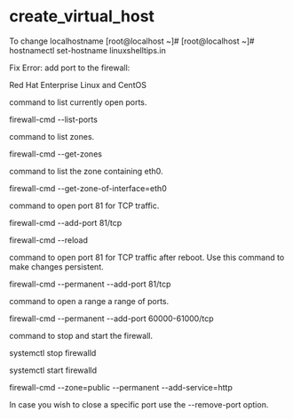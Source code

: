 # create_virtual_host

To change localhostname
  [root@localhost ~]# [root@localhost ~]#
   hostnamectl set-hostname linuxshelltips.in
   
   Fix Error: add port to the firewall:

Red Hat Enterprise Linux and CentOS

command to list currently open ports.

firewall-cmd --list-ports

command to list zones.

firewall-cmd --get-zones

command to list the zone containing eth0.

firewall-cmd --get-zone-of-interface=eth0

command to open port 81 for TCP traffic.

firewall-cmd --add-port 81/tcp

firewall-cmd --reload

command to open port 81 for TCP traffic after reboot. Use this command to make changes persistent.

firewall-cmd --permanent --add-port 81/tcp

command to open a range a range of ports.

firewall-cmd --permanent --add-port 60000-61000/tcp

command to stop and start the firewall.

systemctl stop firewalld 

systemctl start firewalld

firewall-cmd --zone=public --permanent --add-service=http

In case you wish to close a specific port use the --remove-port option.
